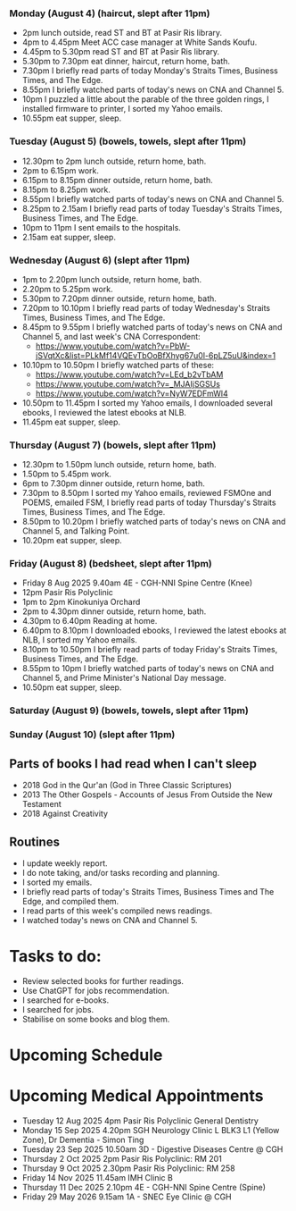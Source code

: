 ### Monday (August 4) (haircut, slept after 11pm)
- 2pm lunch outside, read ST and BT at Pasir Ris library.
- 4pm to 4.45pm Meet ACC case manager at White Sands Koufu.
- 4.45pm to 5.30pm read ST and BT at Pasir Ris library.
- 5.30pm to 7.30pm eat dinner, haircut, return home, bath.
- 7.30pm I briefly read parts of today Monday's Straits Times, Business Times, and The Edge.
- 8.55pm I briefly watched parts of today's news on CNA and Channel 5.
- 10pm I puzzled a little about the parable of the three golden rings, I installed firmware to printer, I sorted my Yahoo emails.
- 10.55pm eat supper, sleep.

### Tuesday (August 5) (bowels, towels, slept after 11pm)
- 12.30pm to 2pm lunch outside, return home, bath.
- 2pm to 6.15pm work.
- 6.15pm to 8.15pm dinner outside, return home, bath.
- 8.15pm to 8.25pm work.
- 8.55pm I briefly watched parts of today's news on CNA and Channel 5.
- 8.25pm to 2.15am I briefly read parts of today Tuesday's Straits Times, Business Times, and The Edge.
- 10pm to 11pm I sent emails to the hospitals.
- 2.15am eat supper, sleep.

### Wednesday (August 6) (slept after 11pm)
- 1pm to 2.20pm lunch outside, return home, bath.
- 2.20pm to 5.25pm work.
- 5.30pm to 7.20pm dinner outside, return home, bath.
- 7.20pm to 10.10pm I briefly read parts of today Wednesday's Straits Times, Business Times, and The Edge.
- 8.45pm to 9.55pm I briefly watched parts of today's news on CNA and Channel 5, and last week's CNA Correspondent:
    - https://www.youtube.com/watch?v=PbW-jSVqtXc&list=PLkMf14VQEvTbOoBfXhyg67u0l-6pLZ5uU&index=1
- 10.10pm to 10.50pm I briefly watched parts of these:
    - https://www.youtube.com/watch?v=LEd_b2vTbAM
    - https://www.youtube.com/watch?v=_MJAIjSGSUs
    - https://www.youtube.com/watch?v=NyW7EDFmWl4
- 10.50pm to 11.45pm I sorted my Yahoo emails, I downloaded several ebooks, I reviewed the latest ebooks at NLB.
- 11.45pm eat supper, sleep.

### Thursday (August 7) (bowels, slept after 11pm)
- 12.30pm to 1.50pm lunch outside, return home, bath.
- 1.50pm to 5.45pm work.
- 6pm to 7.30pm dinner outside, return home, bath.
- 7.30pm to 8.50pm I sorted my Yahoo emails, reviewed FSMOne and POEMS, emailed FSM, I briefly read parts of today Thursday's Straits Times, Business Times, and The Edge.
- 8.50pm to 10.20pm I briefly watched parts of today's news on CNA and Channel 5, and Talking Point.
- 10.20pm eat supper, sleep.

### Friday (August 8) (bedsheet, slept after 11pm)
- Friday 8 Aug 2025 9.40am 4E - CGH-NNI Spine Centre (Knee)
- 12pm Pasir Ris Polyclinic
- 1pm to 2pm Kinokuniya Orchard
- 2pm to 4.30pm dinner outside, return home, bath.
- 4.30pm to 6.40pm Reading at home.
- 6.40pm to 8.10pm I downloaded ebooks, I reviewed the latest ebooks at NLB, I sorted my Yahoo emails.
- 8.10pm to 10.50pm I briefly read parts of today Friday's Straits Times, Business Times, and The Edge.
- 8.55pm to 10pm I briefly watched parts of today's news on CNA and Channel 5, and Prime Minister's National Day message.
- 10.50pm eat supper, sleep.

### Saturday (August 9) (bowels, towels, slept after 11pm)


### Sunday (August 10) (slept after 11pm)



## Parts of books I had read when I can't sleep
- 2018 God in the Qur'an (God in Three Classic Scriptures)
- 2013 The Other Gospels - Accounts of Jesus From Outside the New Testament
- 2018 Against Creativity


## Routines
- I update weekly report.
- I do note taking, and/or tasks recording and planning.
- I sorted my emails.
- I briefly read parts of today's Straits Times, Business Times and The Edge, and compiled them.
- I read parts of this week's compiled news readings.
- I watched today's news on CNA and Channel 5.

# Tasks to do:
- Review selected books for further readings.
- Use ChatGPT for jobs recommendation.
- I searched for e-books.
- I searched for jobs.
- Stabilise on some books and blog them.

# Upcoming Schedule

# Upcoming Medical Appointments
- Tuesday 12 Aug 2025 4pm Pasir Ris Polyclinic General Dentistry
- Monday 15 Sep 2025 4.20pm SGH Neurology Clinic L BLK3 L1 (Yellow Zone), Dr Dementia - Simon Ting
- Tuesday 23 Sep 2025 10.50am 3D - Digestive Diseases Centre @ CGH
- Thursday 2 Oct 2025 2pm Pasir Ris Polyclinic: RM 201
- Thursday 9 Oct 2025 2.30pm Pasir Ris Polyclinic: RM 258
- Friday 14 Nov 2025 11.45am IMH Clinic B
- Thursday 11 Dec 2025 2.10pm 4E - CGH-NNI Spine Centre (Spine)
- Friday 29 May 2026 9.15am 1A - SNEC Eye Clinic @ CGH


